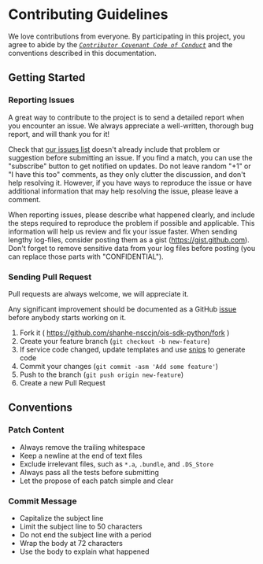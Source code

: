 # Contributing Guidelines

We love contributions from everyone. By participating in this project, you agree to abide by the [_`Contributor Covenant Code of Conduct`_](./CODE_OF_CONDUCT.md) and the conventions described in this documentation.

## Getting Started

### Reporting Issues

A great way to contribute to the project is to send a detailed report when you encounter an issue. We always appreciate a well-written, thorough bug report, and will thank you for it!

Check that [our issues list](https://github.com/shanhe-nsccjn/ois-sdk-python/issues) doesn't already include that problem or suggestion before submitting an issue. If you find a match, you can use the "subscribe" button to get notified on updates. Do not leave random "+1" or "I have this too" comments, as they only clutter the discussion, and don't help resolving it. However, if you have ways to reproduce the issue or have additional information that may help resolving the issue, please leave a comment.

When reporting issues, please describe what happened clearly, and include the steps required to reproduce the problem if possible and applicable. This information will help us review and fix your issue faster. When sending lengthy log-files, consider posting them as a gist (https://gist.github.com). Don't forget to remove sensitive data from your log files before posting (you can replace those parts with "CONFIDENTIAL").

### Sending Pull Request

Pull requests are always welcome, we will appreciate it.

Any significant improvement should be documented as a GitHub [issue](https://github.com/shanhe-nsccjn/ois-sdk-python/issues) before anybody starts working on it.

1. Fork it ( https://github.com/shanhe-nsccjn/ois-sdk-python/fork )
2. Create your feature branch (`git checkout -b new-feature`)
3. If service code changed, update templates and use [snips](https://github.com/yunify/snips) to generate code
4. Commit your changes (`git commit -asm 'Add some feature'`)
5. Push to the branch (`git push origin new-feature`)
6. Create a new Pull Request

## Conventions

### Patch Content

* Always remove the trailing whitespace
* Keep a newline at the end of text files
* Exclude irrelevant files, such as `*.a`, `.bundle`, and `.DS_Store`
* Always pass all the tests before submitting
* Let the propose of each patch simple and clear

### Commit Message

* Capitalize the subject line
* Limit the subject line to 50 characters
* Do not end the subject line with a period
* Wrap the body at 72 characters
* Use the body to explain what happened
